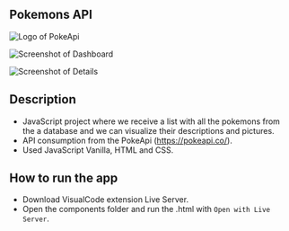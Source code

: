 ## Pokemons API

![Logo of PokeApi](https://res.cloudinary.com/practicaldev/image/fetch/s--cZB-vbfy--/c_imagga_scale,f_auto,fl_progressive,h_420,q_auto,w_1000/https://dev-to-uploads.s3.amazonaws.com/i/9ceg4vlucdeq5vshq8vy.png)

![Screenshot of Dashboard](pokemons\components\assets\screenshot-dashboard.JPG)

![Screenshot of Details](pokemons\components\assets\screenshot-details.JPG)

## Description

- JavaScript project where we receive a list with all the pokemons from the a database and we can visualize their descriptions and pictures.
- API consumption from the PokeApi (https://pokeapi.co/).
- Used JavaScript Vanilla, HTML and CSS.

## How to run the app

- Download VisualCode extension Live Server.
- Open the components folder and run the .html with `Open with Live Server`.